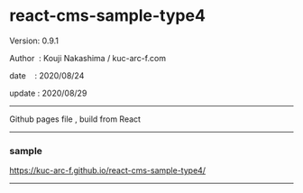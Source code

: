 ﻿# react-cms-sample-type4

 Version: 0.9.1

 Author  : Kouji Nakashima / kuc-arc-f.com

 date    :  2020/08/24 

 update : 2020/08/29

***

Github pages file , build from React

***
### sample

https://kuc-arc-f.github.io/react-cms-sample-type4/

***

